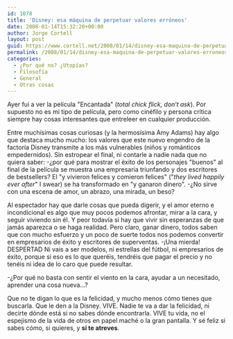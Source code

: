 ```yaml
---
id: 1078
title: 'Disney: esa máquina de perpetuar valores erróneos'
date: 2008-01-14T15:32:20+00:00
author: Jorge Cortell
layout: post
guid: https://www.cortell.net/2008/01/14/disney-esa-maquina-de-perpetuar-valores-erroneos/
permalink: /2008/01/14/disney-esa-maquina-de-perpetuar-valores-erroneos/
categories:
  - ¿Por qué no? ¿Utopías?
  - Filosofí­a
  - General
  - Otras cosas
---
```

Ayer fui a ver la pelí­cula "Encantada" (_total chick flick, don‘t ask_). Por supuesto no es mi tipo de pelí­cula, pero como cinéfilo y persona crí­tica siempre hay cosas interesantes que entreleer en cualquier producción.

Entre muchí­simas cosas curiosas (y la hermosí­sima Amy Adams) hay algo que destaca mucho mucho: los valores que este nuevo engendro de la factorí­a Disney transmite a los más vulnerables (niños y románticos empedernidos). Sin estropear el final, ni contarle a nadie nada que no quiera saber: -¿por qué para mostrar el éxito de los personajes "buenos" al final de la pelí­cula se muestra una empresaria triunfando y dos escritores de bestsellers? El "y vivieron felices y comieron felices" ("_they lived happily ever after_" I swear) se ha transformado en "y ganaron dinero". -¿No sirve con una escena de amor, un abrazo, una mirada, un beso?

Al espectador hay que darle cosas que pueda digerir, y el amor eterno e incondicional es algo que muy pocos podemos afrontar, mirar a la cara, y seguir viviendo sin él. Y peor todaví­a si hay que vivir sin esperanzas de que jamás aparezca o se haga realidad. Pero claro, ganar dinero, todos saben que con mucho esfuerzo y un poco de suerte todos nos podemos convertir en empresarios de éxito y escritores de superventas. -¡Una mierda! DESPERTAD Ni vais a ser modelos, ni estrellas del fútbol, ni empresarios de éxito, porque si eso es lo que queréis, tendréis que pagar el precio y no tenéis ni idea de lo caro que puede resultar.

-¿Por qué no basta con sentir el viento en la cara, ayudar a un necesitado, aprender una cosa nueva...?

Que no te digan lo que es la felicidad, y mucho menos cómo tienes que buscarla. Que le den a la Disney. VIVE. Nadie te va a dar la felicidad, ni decirte dónde está si no sabes dónde encontrarla. VIVE tu vida, no el espejismo de la vida de otros en papel maché o la gran pantalla. Y sé feliz si sabes cómo, si quieres, y **si te atreves**.